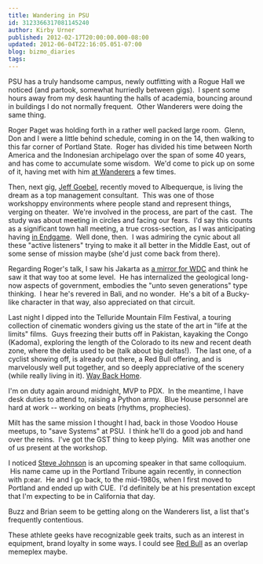 ```yaml
---
title: Wandering in PSU
id: 3123366317081145240
author: Kirby Urner
published: 2012-02-17T20:00:00.000-08:00
updated: 2012-06-04T22:16:05.051-07:00
blog: bizmo_diaries
tags: 
---
```


PSU has a truly handsome campus, newly outfitting with a Rogue Hall we noticed (and partook, somewhat hurriedly between gigs).  I spent some hours away from my desk haunting the halls of academia, bouncing around in buildings I do not normally frequent.  Other Wanderers were doing the same thing.

Roger Paget was holding forth in a rather well packed large room.  Glenn, Don and I were a little behind schedule, coming in on the 14, then walking to this far corner of Portland State.  Roger has divided his time between North America and the Indonesian archipelago over the span of some 40 years, and has come to accumulate some wisdom.  We'd come to pick up on some of it, having met with him [at Wanderers](http://worldgame.blogspot.com/2009/10/wanderers-20091013.html) a few times.

Then, next gig, [Jeff Goebel](http://www.flickr.com/photos/17157315@N00/6895228543/in/photostream/), recently moved to Albequerque, is living the dream as a top management consultant.  This was one of those workshoppy environments where people stand and represent things, verging on theater.  We're involved in the process, are part of the cast.  The study was about meeting in circles and facing our fears.  I'd say this counts as a significant town hall meeting, a true cross-section, as I was anticipating having [in Endgame](http://mybizmo.blogspot.com/2011/11/endgame.html).  Well done, then.  I was admiring the cynic about all these "active listeners" trying to make it all better in the Middle East, out of some sense of mission maybe (she'd just come back from there).

Regarding Roger's talk, I saw his Jakarta as [a mirror for WDC](http://mathforum.org/kb/message.jspa?messageID=7672097&tstart=0) and think he saw it that way too at some level.  He has internalized the geological long-now aspects of government, embodies the "unto seven generations" type thinking.  I hear he's revered in Bali, and no wonder.  He's a bit of a Bucky-like character in that way, also appreciated on that circuit.

Last night I dipped into the Telluride Mountain Film Festival, a touring collection of cinematic wonders giving us the state of the art in "life at the limits" films.  Guys freezing their butts off in Pakistan, kayaking the Congo (Kadoma), exploring the length of the Colorado to its new and recent death zone, where the delta used to be (talk about big deltas!).  The last one, of a cyclist showing off, is already out there, a Red Bull offering, and is marvelously well put together, and so deeply appreciative of the scenery (while really living in it). [Way Back Home](http://youtu.be/Cj6ho1-G6tw).

I'm on duty again around midnight, MVP to PDX.  In the meantime, I have desk duties to attend to, raising a Python army.  Blue House personnel are hard at work -- working on beats (rhythms, prophecies).

Milt has the same mission I thought I had, back in those Voodoo House meetups, to "save Systems" at PSU.  I think he'll do a good job and hand over the reins.  I've got the GST thing to keep plying.  Milt was another one of us present at the workshop.

I noticed [Steve Johnson](http://www.flickr.com/photos/17157315@N00/6895228827/in/photostream/) is an upcoming speaker in that same colloquium.  His name came up in the Portland Tribune again recently, in connection with p:ear.  He and I go back, to the mid-1980s, when I first moved to Portland and ended up with CUE.  I'd definitely be at his presentation except that I'm expecting to be in California that day.

Buzz and Brian seem to be getting along on the Wanderers list, a list that's frequently contentious.

These athlete geeks have recognizable geek traits, such as an interest in equipment, brand loyalty in some ways. I could see [Red Bull](http://controlroom.blogspot.com/2011/11/esozone-2011.html) as an overlap memeplex maybe.

[](http://www.flickr.com/photos/17157315@N00/6895229885/)